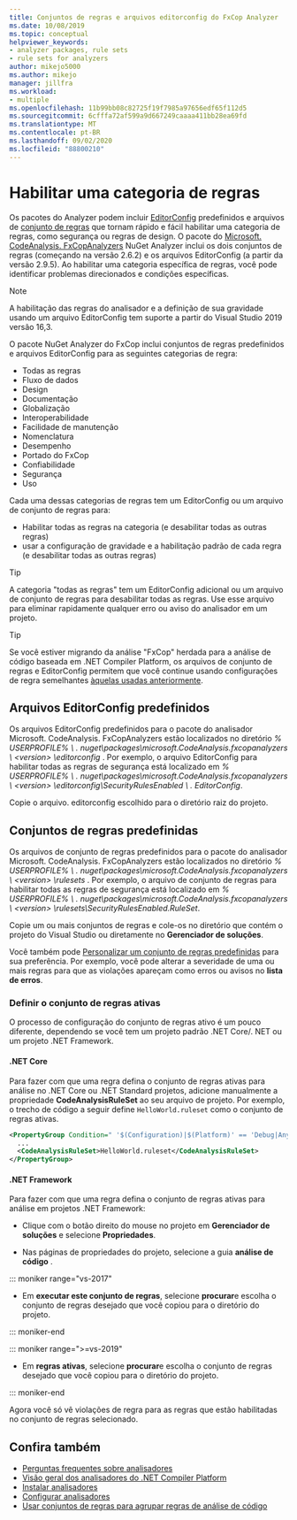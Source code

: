 ```yaml
---
title: Conjuntos de regras e arquivos editorconfig do FxCop Analyzer
ms.date: 10/08/2019
ms.topic: conceptual
helpviewer_keywords:
- analyzer packages, rule sets
- rule sets for analyzers
author: mikejo5000
ms.author: mikejo
manager: jillfra
ms.workload:
- multiple
ms.openlocfilehash: 11b99bb08c82725f19f7985a97656edf65f112d5
ms.sourcegitcommit: 6cfffa72af599a9d667249caaaa411bb28ea69fd
ms.translationtype: MT
ms.contentlocale: pt-BR
ms.lasthandoff: 09/02/2020
ms.locfileid: "88800210"
---
```

# <a name="enable-a-category-of-rules"></a>Habilitar uma categoria de regras

Os pacotes do Analyzer podem incluir [EditorConfig](use-roslyn-analyzers.md#rule-severity) predefinidos e arquivos de [conjunto de regras](using-rule-sets-to-group-code-analysis-rules.md) que tornam rápido e fácil habilitar uma categoria de regras, como segurança ou regras de design. O pacote do [Microsoft. CodeAnalysis. FxCopAnalyzers](https://www.nuget.org/packages/Microsoft.CodeAnalysis.FxCopAnalyzers/) NuGet Analyzer inclui os dois conjuntos de regras (começando na versão 2.6.2) e os arquivos EditorConfig (a partir da versão 2.9.5). Ao habilitar uma categoria específica de regras, você pode identificar problemas direcionados e condições específicas.

> [!NOTE]
> A habilitação das regras do analisador e a definição de sua gravidade usando um arquivo EditorConfig tem suporte a partir do Visual Studio 2019 versão 16,3.

O pacote NuGet Analyzer do FxCop inclui conjuntos de regras predefinidos e arquivos EditorConfig para as seguintes categorias de regra:

- Todas as regras
- Fluxo de dados
- Design
- Documentação
- Globalização
- Interoperabilidade
- Facilidade de manutenção
- Nomenclatura
- Desempenho
- Portado do FxCop
- Confiabilidade
- Segurança
- Uso

Cada uma dessas categorias de regras tem um EditorConfig ou um arquivo de conjunto de regras para:

- Habilitar todas as regras na categoria (e desabilitar todas as outras regras)
- usar a configuração de gravidade e a habilitação padrão de cada regra (e desabilitar todas as outras regras)

> [!TIP]
> A categoria "todas as regras" tem um EditorConfig adicional ou um arquivo de conjunto de regras para desabilitar todas as regras. Use esse arquivo para eliminar rapidamente qualquer erro ou aviso do analisador em um projeto.

> [!TIP]
> Se você estiver migrando da análise "FxCop" herdada para a análise de código baseada em .NET Compiler Platform, os arquivos de conjunto de regras e EditorConfig permitem que você continue usando configurações de regra semelhantes [àquelas usadas anteriormente](rule-set-reference.md).

## <a name="predefined-editorconfig-files"></a>Arquivos EditorConfig predefinidos

Os arquivos EditorConfig predefinidos para o pacote do analisador Microsoft. CodeAnalysis. FxCopAnalyzers estão localizados no diretório *% USERPROFILE% \\ . nuget\packages\microsoft.CodeAnalysis.fxcopanalyzers \\ \<version\> \editorconfig* . Por exemplo, o arquivo EditorConfig para habilitar todas as regras de segurança está localizado em *% USERPROFILE% \\ . nuget\packages\microsoft.CodeAnalysis.fxcopanalyzers \\ \<version\> \editorconfig\SecurityRulesEnabled \\ . EditorConfig*.

Copie o arquivo. editorconfig escolhido para o diretório raiz do projeto.

## <a name="predefined-rule-sets"></a>Conjuntos de regras predefinidas

Os arquivos de conjunto de regras predefinidos para o pacote do analisador Microsoft. CodeAnalysis. FxCopAnalyzers estão localizados no diretório *% USERPROFILE% \\ . nuget\packages\microsoft.CodeAnalysis.fxcopanalyzers \\ \<version\> \rulesets* . Por exemplo, o arquivo de conjunto de regras para habilitar todas as regras de segurança está localizado em *% USERPROFILE% \\ . nuget\packages\microsoft.CodeAnalysis.fxcopanalyzers \\ \<version\> \rulesets\SecurityRulesEnabled.RuleSet*.

Copie um ou mais conjuntos de regras e cole-os no diretório que contém o projeto do Visual Studio ou diretamente no **Gerenciador de soluções**.

Você também pode [Personalizar um conjunto de regras predefinidas](how-to-create-a-custom-rule-set.md) para sua preferência. Por exemplo, você pode alterar a severidade de uma ou mais regras para que as violações apareçam como erros ou avisos no **lista de erros**.

### <a name="set-the-active-rule-set"></a>Definir o conjunto de regras ativas

O processo de configuração do conjunto de regras ativo é um pouco diferente, dependendo se você tem um projeto padrão .NET Core/. NET ou um projeto .NET Framework.

#### <a name="net-core"></a>.NET Core

Para fazer com que uma regra defina o conjunto de regras ativas para análise no .NET Core ou .NET Standard projetos, adicione manualmente a propriedade **CodeAnalysisRuleSet** ao seu arquivo de projeto. Por exemplo, o trecho de código a seguir define `HelloWorld.ruleset` como o conjunto de regras ativas.

```xml
<PropertyGroup Condition=" '$(Configuration)|$(Platform)' == 'Debug|AnyCPU' ">
  ...
  <CodeAnalysisRuleSet>HelloWorld.ruleset</CodeAnalysisRuleSet>
</PropertyGroup>
```

#### <a name="net-framework"></a>.NET Framework

Para fazer com que uma regra defina o conjunto de regras ativas para análise em projetos .NET Framework:

- Clique com o botão direito do mouse no projeto em **Gerenciador de soluções** e selecione **Propriedades**.

- Nas páginas de propriedades do projeto, selecione a guia **análise de código** .

::: moniker range="vs-2017"

- Em **executar este conjunto de regras**, selecione **procurar**e escolha o conjunto de regras desejado que você copiou para o diretório do projeto.

::: moniker-end

::: moniker range=">=vs-2019"

- Em **regras ativas**, selecione **procurar**e escolha o conjunto de regras desejado que você copiou para o diretório do projeto.

::: moniker-end

   Agora você só vê violações de regra para as regras que estão habilitadas no conjunto de regras selecionado.

## <a name="see-also"></a>Confira também

- [Perguntas frequentes sobre analisadores](analyzers-faq.md)
- [Visão geral dos analisadores do .NET Compiler Platform](roslyn-analyzers-overview.md)
- [Instalar analisadores](install-roslyn-analyzers.md)
- [Configurar analisadores](use-roslyn-analyzers.md)
- [Usar conjuntos de regras para agrupar regras de análise de código](using-rule-sets-to-group-code-analysis-rules.md)
